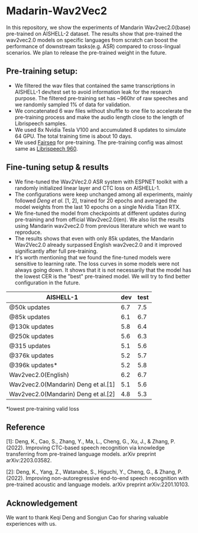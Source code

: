 # Madarin-Wav2Vec2

In this repository, we show the experiments of Mandarin Wav2vec2.0(base) pre-trained on AISHELL-2 dataset. The results show that pre-trained the wav2vec2.0 models on specific languages from scratch can boost the performance of downstream tasks(e.g. ASR) compared to cross-lingual scenarios. We plan to release the pre-trained weight in the future.

## Pre-training setup: 

- We filtered the wav files that contained the same transcriptions in AISHELL-1 dev/test set to avoid information leak for the research purpose. The filtered pre-training set has ~960hr of raw speeches and we randomly sampled 1% of data for validation.
- We concatenated 6 wav files without shuffle to one file to accelerate the pre-training process and make the audio length close to the length of Librispeech samples.
- We used 8x Nvidia Tesla V100 and accumulated 8 updates to simulate 64 GPU. The total training time is about 10 days.
- We used [Fairseq](https://github.com/pytorch/fairseq) for pre-training. The pre-training config was almost same as [Librispeech 960](https://github.com/pytorch/fairseq/blob/main/examples/wav2vec/config/pretraining/wav2vec2_base_librispeech.yaml).

## Fine-tuning setup & results

- We fine-tuned the Wav2Vec2.0 ASR system with ESPNET toolkit with a randomly initialized linear layer and CTC loss on AISHELL-1. 
- The configurations were keep unchanged among all experiments, mainly followed *Deng et al.* [1, 2], trained for 20 epochs and averaged the model weights from the last 10 epochs on a single Nvidia Titan RTX. 
- We fine-tuned the model from checkpoints at different updates during pre-training and from official Wav2vec2.0(en). We also list the results using Mandarin wav2vec2.0 from previous literature which we want to reproduce.
- The results shows that even with only 85k updates, the Mandarin Wav2Vec2.0 already surpassed English wav2vec2.0 and it improved significantly after full pre-training.
- It's worth mentioning that we found the fine-tuned models were sensitive to learning rate. The loss curves in some models were not always going down. It shows that it is not necessarily that the model has the lowest CER is the "best" pre-trained model. We will try to find better configuration in the future.


| AISHELL-1                           | dev | test |
|-------------------------------------|-----|------|
| @50k updates                        | 6.7 | 7.5  |
| @85k updates                        | 6.1 | 6.7  |
| @130k updates                       | 5.8 | 6.4  |
| @250k updates                       | 5.6 | 6.3  |
| @315 updates                        | 5.1 | 5.6  |
| @376k updates                       | 5.2 | 5.7  |
| @396k updates*                      | 5.2 | 5.8  |
| Wav2vec2.0(English)                 | 6.2 | 6.7  |
| Wav2vec2.0(Mandarin) Deng et al.[1] | 5.1 | 5.6  |
| Wav2vec2.0(Mandarin) Deng et al.[2] | 4.8 | 5.3  |

\*lowest pre-training valid loss


## Reference
[1]: Deng, K., Cao, S., Zhang, Y., Ma, L., Cheng, G., Xu, J., & Zhang, P. (2022). Improving CTC-based speech recognition via knowledge transferring from pre-trained language models. arXiv preprint arXiv:2203.03582.

[2]: Deng, K., Yang, Z., Watanabe, S., Higuchi, Y., Cheng, G., & Zhang, P. (2022). Improving non-autoregressive end-to-end speech recognition with pre-trained acoustic and language models. arXiv preprint arXiv:2201.10103.

## Acknowledgement

We want to thank Keqi Deng and Songjun Cao for sharing valuable experiences with us.

